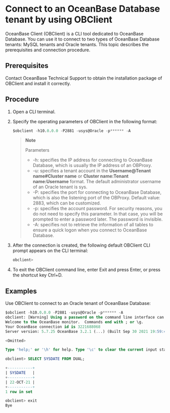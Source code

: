 # Connect to an OceanBase Database tenant by using OBClient

OceanBase Client (OBClient) is a CLI tool dedicated to OceanBase Database. You can use it to connect to two types of OceanBase Database tenants: MySQL tenants and Oracle tenants. This topic describes the prerequisites and connection procedure.

## Prerequisites

Contact OceanBase Technical Support to obtain the installation package of OBClient and install it correctly.

## Procedure

1. Open a CLI terminal.

2. Specify the operating parameters of OBClient in the following format:

   ```sql
   $obclient -h10.0.0.0 -P2881 -usys@Oracle -p****** -A
   ```

   > **Note**
   >
   > Parameters
   >
   > * -h: specifies the IP address for connecting to OceanBase Database, which is usually the IP address of an OBProxy.
   > * -u: specifies a tenant account in the **Username@Tenant name#Cluster name** or **Cluster name:Tenant name:Username** format. The default administrator username of an Oracle tenant is sys.
   > * -P: specifies the port for connecting to OceanBase Database, which is also the listening port of the OBProxy. Default value: 2883, which can be customized.
   > * -p: specifies the account password. For security reasons, you do not need to specify this parameter. In that case, you will be prompted to enter a password later. The password is invisible.
   > * -A: specifies not to retrieve the information of all tables to ensure a quick logon when you connect to OceanBase Database.

3. After the connection is created, the following default OBClient CLI prompt appears on the CLI terminal:

   ```sql
   obclient>
   ```

4. To exit the OBClient command line, enter Exit and press Enter, or press the shortcut key Ctrl+D.

## Examples

Use OBClient to connect to an Oracle tenant of OceanBase Database:

```sql
$obclient -h10.0.0.0 -P2881 -usys@Oracle -p****** -A
obclient: [Warning] Using a password on the command line interface can be insecure.
Welcome to the OceanBase monitor.  Commands end with ; or \g.
Your OceanBase connection id is 3221688068
Server version: 5.7.25 OceanBase 3.2.1 (...) (Built Sep 30 2021 19:59:46)

<Omitted>

Type 'help;' or '\h' for help. Type '\c' to clear the current input statement.

obclient> SELECT SYSDATE FROM DUAL;

+-----------+
| SYSDATE   |
+-----------+
| 22-OCT-21 |
+-----------+
1 row in set

obclient> exit
Bye
```
